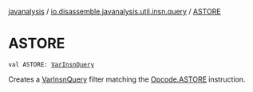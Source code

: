 [javanalysis](../index.md) / [io.disassemble.javanalysis.util.insn.query](index.md) / [ASTORE](./-a-s-t-o-r-e.md)

# ASTORE

`val ASTORE: `[`VarInsnQuery`](-var-insn-query/index.md)

Creates a [VarInsnQuery](-var-insn-query/index.md) filter matching the [Opcode.ASTORE](#) instruction.

